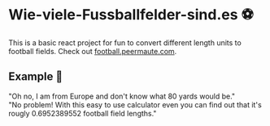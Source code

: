 # Wie-viele-Fussballfelder-sind.es ⚽
This is a basic react project for fun to convert different length units to football fields. Check out [football.peermaute.com](https://football.peermaute.com/).

## Example 🔎
"Oh no, I am from Europe and don't know what 80 yards would be." <br>
"No problem! With this easy to use calculator even you can find out that it's rougly 0.6952389552 football field lengths."
